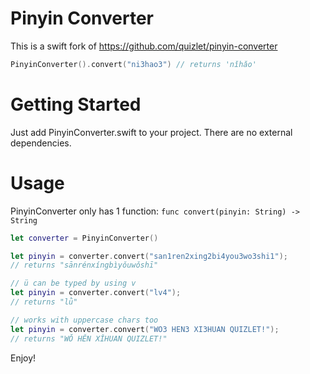 # Pinyin Converter

This is a swift fork of https://github.com/quizlet/pinyin-converter

```swift
PinyinConverter().convert("ni3hao3") // returns 'nǐhǎo'
```

# Getting Started

Just add PinyinConverter.swift to your project. There are no external dependencies.

# Usage

PinyinConverter only has 1 function: ```func convert(pinyin: String) -> String```

```swift
let converter = PinyinConverter()

let pinyin = converter.convert("san1ren2xing2bi4you3wo3shi1");
// returns "sānrénxíngbìyǒuwǒshī"

// ü can be typed by using v
let pinyin = converter.convert("lv4");
// returns "lǜ"

// works with uppercase chars too
let pinyin = converter.convert("WO3 HEN3 XI3HUAN QUIZLET!");
// returns "WǑ HĚN XǏHUAN QUIZLET!"
```

Enjoy!
